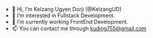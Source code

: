 - 👋 Hi, I’m Kelzang Ugyen Dorji (@KelzangUD)
- 👀 I’m interested in Fullstack Development.
- 🌱 I’m currently working FrontEnd Development.
- 📫 You can contact me through kuding755@gmail.com

<!---
KelzangUD/KelzangUD is a ✨ special ✨ repository because its `README.md` (this file) appears on your GitHub profile.
You can click the Preview link to take a look at your changes.
--->
